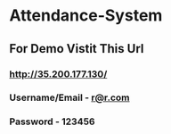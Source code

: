 # Attendance-System
## For Demo Vistit This Url
### http://35.200.177.130/

### Username/Email - r@r.com
### Password       - 123456
